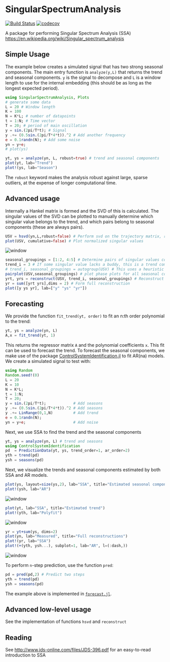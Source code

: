 # SingularSpectrumAnalysis
[![Build Status](https://travis-ci.org/baggepinnen/SingularSpectrumAnalysis.jl.svg?branch=master)](https://travis-ci.org/baggepinnen/SingularSpectrumAnalysis.jl)
[![codecov](https://codecov.io/gh/baggepinnen/SingularSpectrumAnalysis.jl/branch/master/graph/badge.svg)](https://codecov.io/gh/baggepinnen/SingularSpectrumAnalysis.jl)

A package for performing Singular Spectrum Analysis (SSA) https://en.wikipedia.org/wiki/Singular_spectrum_analysis

## Simple Usage
The example below creates a simulated signal that has two strong seasonal components. The main entry function is `analyze(y,L)` that returns the trend and seasonal components. `y` is the signal to decompose and `L` is a window length to use for the internal embedding (this should be as long as the longest expected period).
```julia
using SingularSpectrumAnalysis, Plots
# generate some data
L = 20 # Window length
K = 100
N = K*L; # number of datapoints
t = 1:N; # Time vector
T = 20; # period of main oscillation
y = sin.(2pi/T*t); # Signal
y .+= (0.5sin.(2pi/T*4*t)).^2 # Add another frequency
e = 0.1randn(N); # Add some noise
yn = y+e;
# plot(ys)

yt, ys = analyze(yn, L, robust=true) # trend and seasonal components
plot(yt, lab="Trend")
plot!(ys, lab="Season")
```
The `robust` keyword makes the analysis robust against large, sparse outliers, at the expense of longer computational time.

## Advanced usage
Internally a Hankel matrix is formed and the SVD of this is calculated. The singular values of the SVD can be plotted to manually determine which singular value belongs to the trend, and which pairs belong to seasonal components (these are always pairs).
```julia
USV = hsvd(yn,L,robust=false) # Perform svd on the trajectory matrix, robust uses a robust version of svd, resistant to outliers
plot(USV, cumulative=false) # Plot normalized singular values
```
![window](figs/sigmaplot.svg)

```julia
seasonal_groupings = [1:2, 4:5] # Determine pairs of singular values corresponding to seasonal components
trend_i = 3 # If some singular value lacks a buddy, this is a trend component
# trend_i, seasonal_groupings = autogroup(USV) # This uses a heuristic
pairplot(USV,seasonal_groupings) # plot phase plots for all seasonal components
yrt, yrs = reconstruct(USV, trend_i, seasonal_groupings) # Reconstruct the underlying signal without noise, based on all identified components with significant singular values
yr = sum([yrt yrs],dims = 2) # Form full reconstruction
plot([y ys yr], lab=["y" "ys" "yr"])
```

## Forecasting
We provide the function `fit_trend(yt, order)` to fit an n:th order polynomial to the trend:
```julia
yt, ys = analyze(yn, L)
A,x = fit_trend(yt, 1)
```
This returns the regressor matrix `A` and the polynomial coefficients `x`. This fit can be used to forecast the trend. To forecast the seasonal components, we make use of the package [ControlSystemIdentification.jl](https://github.com/baggepinnen/ControlSystemIdentification.jl) to fit AR(na) models. We create a simulated signal to test with:
```julia
using Random
Random.seed!(0)
L = 20
K = 10
N = K*L;
t = 1:N;
T = 20;
y = sin.(2pi/T*t);            # Add seasons
y .+= (0.5sin.(2pi/T*4*t)).^2 # Add seasons
y .+= LinRange(0,1,N)         # Add trend
e = 0.1randn(N);
yn = y+e;                     # Add noise
```
Next, we use SSA to find the trend and the seasonal components
```julia
yt, ys = analyze(yn, L) # trend and seasons
using ControlSystemIdentification
pd  = PredictionData(yt, ys, trend_order=1, ar_order=2)
yth = trend(pd)
ysh = seasons(pd)
```
Next, we visualize the trends and seasonal components estimated by both SSA and AR models.
```julia
plot(ys, layout=size(ys,2), lab="SSA", title="Estimated seasonal components")
plot!(ysh, lab="AR")
```
![window](figs/season.svg)

```julia
plot(yt, lab="SSA", title="Estimated trend")
plot!(yth, lab="Polyfit")
```
![window](figs/trend.svg)

```julia
yr = yt+sum(ys, dims=2)
plot(yn, lab="Measured", title="Full reconstructions")
plot!(yr, lab="SSA")
plot!(+(yth, ysh...), subplot=1, lab="AR", l=(:dash,))
```
![window](figs/reconstruction.svg)

To perform `n`-step prediction, use the function `pred`:
```julia
pd = pred(pd,2) # Predict two steps
yth = trend(pd)
ysh = seasons(pd)
```
The example above is implemented in [`forecast.jl`](https://github.com/baggepinnen/SingularSpectrumAnalysis.jl/blob/master/test/forecast.jl).

## Advanced low-level usage
See the implementation of functions `hsvd` and `reconstruct`

## Reading
See http://www.jds-online.com/files/JDS-396.pdf for an easy-to-read introduction to SSA
